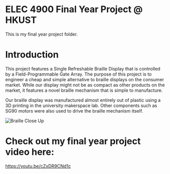 # ELEC 4900 Final Year Project @ HKUST
This is my final year project folder. 

# Introduction 
This project features a Single Refreshable Braille Display that is controlled by a Field-Programmable Gate Array. 
The purpose of this project is to engineer a cheap and simple alternative to braille displays on the consumer market. While our display might not be as compact as other products on the market, it features a novel braille mechanism that is simple to manufacture. 

Our braille display was manufactured almost entirely out of plastic using a 3D printing in the university makerspace lab. Other components such as SG90 motors were also used to drive the braille mechanism itself. 

![Braille Close Up](https://github.com/dac70r/Final_Year_Project/assets/93281166/ab229571-90c1-4943-88ef-5cc35297467a)


# Check out my final year project video here: 
https://youtu.be/cZxDR9CNd1c
